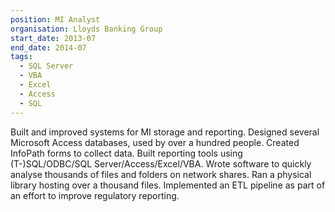 ```yaml
---
position: MI Analyst
organisation: Lloyds Banking Group
start_date: 2013-07
end_date: 2014-07
tags:
  - SQL Server
  - VBA
  - Excel
  - Access
  - SQL
---
```


Built and improved systems for MI storage and reporting. Designed several Microsoft Access databases, used by over a hundred people. Created InfoPath forms to collect data. Built reporting tools using (T-)SQL/ODBC/SQL Server/Access/Excel/VBA. Wrote software to quickly analyse thousands of files and folders on network shares. Ran a physical library hosting over a thousand files. Implemented an ETL pipeline as part of an effort to improve regulatory reporting.